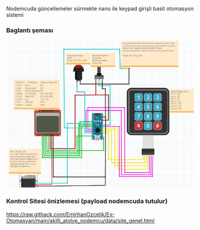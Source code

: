 Nodemcuda güncellemeler sürmekte nano ile keypad girişli basit otomasyon sistemi

### Baglantı şeması
![Açıklama](Ekran%20G%C3%B6r%C3%BCnt%C3%BCs%C3%BC%20(29).png)


### Kontrol Sitesi önizlemesi (payload nodemcuda tutulur)
https://raw.githack.com/EmirhanOzcelik/Ev-Otomasyan/main/akilli_atolye_nodemcu/data/site_genel.html
